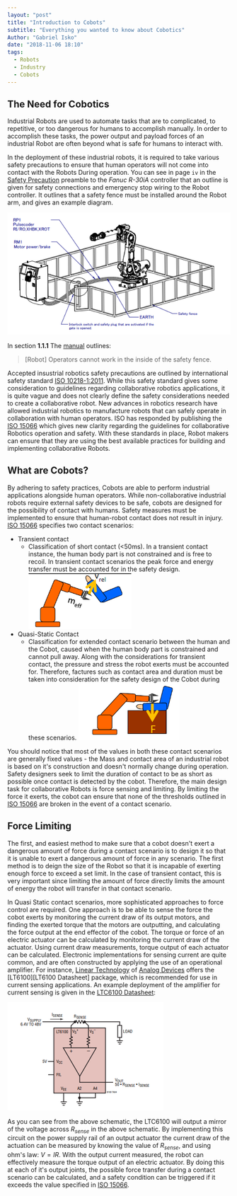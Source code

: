 ```yaml
---
layout: "post"
title: "Introduction to Cobots"
subtitle: "Everything you wanted to know about Cobotics"
Author: "Gabriel Isko"
date: "2018-11-06 18:10"
tags:
  - Robots
  - Industry
  - Cobots
---
```


The Need for Cobotics
---------------

 Industrial Robots are used to automate tasks that are to complicated, to repetitive, or too dangerous for humans to accomplish manually. In order to accomplish these tasks, the power output and payload forces of an industrial Robot are often beyond what is safe for humans to interact with.

In the deployment of these industrial robots, it is required to take various safety precautions to ensure that human operators will not come into contact with the Robots During operation. You can see in page `iv` in the [Safety Precaution][FanucUserManual] preamble to the *Fanuc R-30iA* controller that an outline is given for safety connections and emergency stop wiring to the Robot controller. It outlines that a safety fence must be installed around the Robot arm, and gives an example diagram.

![](../img/Fanuc_SafetyFence.png)


In section **1.1.1** The [manual][FanucUserManual] outlines:

>[Robot] Operators cannot work in the inside of the safety fence.

Accepted insustrial robotics safety precautions are outlined by international safety standard [ISO 10218-1:2011](ISO_Robot_Standard). While this safety standard gives some consideration to guidelines regarding collaborative robotics applications, it is quite vague and does not clearly define the safety considerations needed to create a collaborative robot. New advances in robotics research have allowed industrial robotics to manufacture robots that can safely operate in collaboration with human operators. ISO has responded by publishing the [ISO 15066][ISO_Cobot_Specification] which gives new clarity regarding the guidelines for collaborative Robotics operation and safety. With these standards in place, Robot makers can ensure that they are using the best available practices for building and implementing collaborative Robots.

What are Cobots?
-------------------

By adhering to safety practices, Cobots are able to perform industrial applications alongside human operators. While non-collaborative industrial robots require external safety devices to be safe, cobots are designed for the possibility of contact with humans. Safety measures must be implemented to ensure that human-robot contact does not result in injury. [ISO 15066][ISO_Cobot_Specification] specifies two contact scenarios:

- Transient contact
  - Classification of short contact (<50ms). In a transient contact instance, the human body part is not constrained and is free to recoil. In transient contact scenarios the peak force and energy transfer must be accounted for in the safety design.
  ![Cobot Safety Development](assets/markdown-img-paste-20181108171216826.png "Transient Contact Illustration")
- Quasi-Static Contact
  - Classification for extended contact scenario between the human and the Cobot, caused when the human body part is constrained and cannot pull away. Along with the considerations for transient contact, the pressure and stress the robot exerts must be accounted for. Therefore, factures such as contact area and duration must be taken into consideration for the safety design of the Cobot during these scenarios.
   ![Cobot Safety Development](assets/markdown-img-paste-20181108171232289.png "Quasi-Static Contact illustration")

You should notice that most of the values in both these contact scenarios are generally fixed values - the Mass and contact area of an industrial robot is based on it's construction and doesn't normally change during operation. Safety designers seek to limit the duration of contact to be as short as possible once contact is detected by the cobot. Therefore, the main design task for collaborative Robots is force sensing and limiting. By limiting the force it exerts, the cobot can ensure that none of the thresholds outlined in [ISO 15066][ISO_Cobot_Specification] are broken in the event of a contact scenario.

Force Limiting
-------------------

The first, and easiest method to make sure that a cobot doesn't exert a dangerous amount of force during a contact scenario is to design it so that it is unable to exert a dangerous amount of force in any scenario. The first method is to deign the size of the Robot so that it is incapable of exerting enough force to exceed a set limit. In the case of transient contact, this is very important since limiting the amount of force directly limits the amount of energy the robot will transfer in that contact scenario.

In Quasi Static contact scenarios, more sophisticated approaches to force control are required. One approach is to be able to sense the force the cobot exerts by monitoring the current draw of its output motors, and finding the exerted torque that the motors are outputting, and calculating the force output at the end effector of the cobot. The torque or force of an electric actuator can be calculated by monitoring the current draw of the actuator. Using current draw measurements, torque output of each actuator can be calculated. Electronic implementations for sensing current are quite common, and are often constructed by applying the use of an operational amplifier. For instance, [Linear Technology] of [Analog Devices][Linear Technology] offers the [LT6100][LT6100 Datasheet] package, which is recommended for use in current sensing applications. An example deployment of the amplifier for current sensing is given in the [LTC6100 Datasheet]:

![](assets/markdown-img-paste-20181113164243520.png)

As you can see from the above schematic, the LTC6100 will output a mirror of the voltage across $R_{sense}$ in the above schematic. By implementing this circuit on the power supply rail of an output actuator the current draw of the actuation can be measured by knowing the value of $R_{sense}$, and using ohm's law: $V=IR$. With the output current measured, the robot can effectively measure the torque output of an electric actuator. By doing this at each of it's output joints, the possible force transfer during a contact scenario can be calculated, and a safety condition can be triggered if it exceeds the value specified in [ISO 15066][ISO_Cobot_Specification].





<!-- sources -->
[InjuryForces]:http://www.hse.gov.uk/research/hsl_pdf/2003/hsl03-09.pdf
[FanucUserManual]: http://rab.ict.pwr.wroc.pl/~malewicz/Fanuc/Fanuc/iRVision_Operation_Manual_V7.50Pxx_%5BB-82774EN03%5D.pdf
[ISO_Robot_Standard]: https://www.iso.org/obp/ui/#iso:std:iso:10218:-1:ed-2:v1:en
[ISO_Cobot_Specification]: https://www.iso.org/obp/ui/#iso:std:iso:ts:15066:ed-1:v1:en
[ANSI_Robot_Standard]: https://www.robotics.org/robotics/safety-resources
[ANSI_Cobot_Specification]: https://webstore.ansi.org/Standards/ISO/ISOTS150662016
[OSHA_Robot_standard]: https://www.osha.gov/dts/osta/otm/otm_iv/otm_iv_4.html

[Cobot_Safety]: https://cobotsguide.com/safety/
[Robotiq ISO]: https://blog.robotiq.com/hubfs/eBooks/ebook-ISOTS15066-Explained.pdf?hsLang=en-ca&t=1541623946382
[Cobot Safety Development]: https://www.researchgate.net/publication/282809861_ISOTS_15066_-_Collaborative_Robots_-_Present_Status
[Robotiq Force sensing Blog]:http://blog.robotiq.com/hubfs/Force_Sensors_in_Robotics_Research.pdf


[LTC6100 Datasheet]: https://www.analog.com/media/en/technical-documentation/data-sheets/6100fd.pdf
[Linear Technology]: https://www.analog.com/en/index.html

[UR Force FAQ]: https://www.universal-robots.com/how-tos-and-faqs/how-to/ur-how-tos/seek-using-force-16117/
